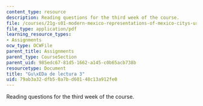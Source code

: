 ```yaml
---
content_type: resource
description: Reading questions for the third week of the course.
file: /courses/21g-s01-modern-mexico-representations-of-mexico-citys-urban-life-spring-2015/79ab3a32dfb50a7bd60148c13a912fe0_MIT21G_S01S15_tarea3.pdf
file_type: application/pdf
learning_resource_types:
- Assignments
ocw_type: OCWFile
parent_title: Assignments
parent_type: CourseSection
parent_uid: 985edc67-81d5-1662-a145-c0b65acb738b
resourcetype: Document
title: "Gu\xEDa de lectura 3"
uid: 79ab3a32-dfb5-0a7b-d601-48c13a912fe0
---
```

Reading questions for the third week of the course.

